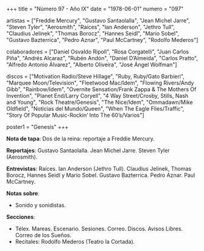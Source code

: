 +++
title = "Número 97 - Año IX"
date = "1978-06-01"
numero = "097"

artistas = ["Freddie Mercury", "Gustavo Santaolalla", "Jean Michel Jarre", "Steven Tyler", "Aerosmith", "Raíces", "Ian Anderson", "Jethro Tull", "Claudius Jelinek", "Thomas Borocz", "Hannes Seidl", "Mario Sobel", "Gustavo Bazterrica", "Pedro Aznar", "Paul McCartney", "Rodolfo Mederos"] 

colaboradores = ["Daniel Osvaldo Ripoll", "Rosa Corgatelli", "Juan Carlos Piña", "Andrés Alcaraz", "Rubén Andón", "Daniel D’Almeida", "Carlos Pratto", "Alfredo Antonio Álvarez", "Alberto Oliveira", "José Ángel Wolfman"]

discos = ["Motivation Radio/Steve Hillage", "Ruby, Ruby/Gato Barbieri", "Marquee Moon/Television", "Fleetwood Mac/Idem", "Flowing Rivers/Andy Gibb", "Rainbow/Idem", "Overnite Sensation/Frank Zappa & The Mothers Of Invention", "Planet End/Larry Coryell", "4 Way Street/Crosby, Stills, Nash and Young", "Rock Theatre/Genesis", "The Nice/Idem", "Ommadawn/Mike Oldfield", "Noticias del Mundo/Queen", "When The Eagle Flies/Traffic", "Story Of Popular Music-Rockin’ Into The 60’s/Varios"]

poster1 = "Genesis"
+++

**Nota de tapa**: Dos de la reina: reportaje a Freddie Mercury.

**Reportajes**: Gustavo Santaolalla. Jean Michel Jarre. Steven Tyler (Aerosmith).

**Entrevistas**: Raíces. Ian Anderson (Jethro Tull). Claudius Jelinek, Thomas Borocz, Hannes Seidl y Mario Sobel. Gustavo Bazterrica. Pedro Aznar. Paul McCartney.

**Notas sobre**: 

- Sonido y sonidistas.

**Secciones**:

- Télex. Mareas. Escenario. Sesiones. Correo. Discos. Avisos Libres. Correo de los Sueños. 
- Recitales: Rodolfo Mederos (Teatro la Cortada).

